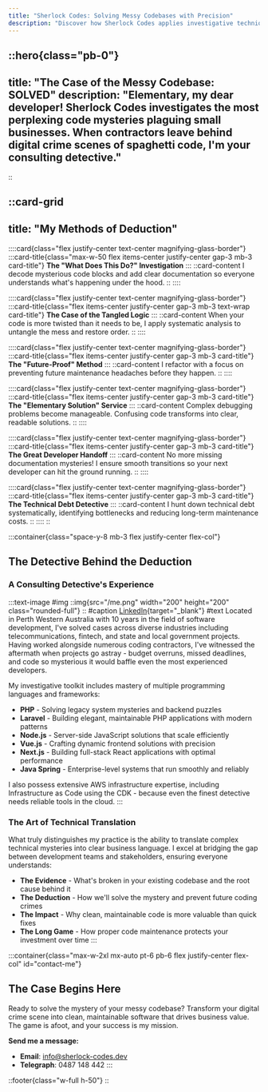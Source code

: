 ```yaml
--- 
title: "Sherlock Codes: Solving Messy Codebases with Precision"
description: "Discover how Sherlock Codes applies investigative techniques to untangle messy codebases, reduce technical debt, and improve maintainability across PHP, NextJs, Vue, and more."
---
```


::hero{class="pb-0"}
---
title: "The Case of the Messy Codebase: SOLVED"
description: "Elementary, my dear developer! Sherlock Codes investigates the most perplexing code mysteries plaguing small businesses. When contractors leave behind digital crime scenes of spaghetti code, I'm your consulting detective."
---
::

::card-grid
---
title: "My Methods of Deduction"
---

::::card{class="flex justify-center text-center magnifying-glass-border"}
:::card-title{class="max-w-50 flex items-center justify-center gap-3 mb-3 card-title"}
**The "What Does This Do?" Investigation**
:::
::card-content
I decode mysterious code blocks and add clear documentation so everyone understands what's happening under the hood.
::
::::

::::card{class="flex justify-center text-center magnifying-glass-border"}
:::card-title{class="flex items-center justify-center gap-3 mb-3 text-wrap card-title"}
**The Case of the Tangled Logic**
:::
::card-content
When your code is more twisted than it needs to be, I apply systematic analysis to untangle the mess and restore order.
::
::::

::::card{class="flex justify-center text-center magnifying-glass-border"}
:::card-title{class="flex items-center justify-center gap-3 mb-3 card-title"}
**The "Future-Proof" Method**
:::
::card-content
I refactor with a focus on preventing future maintenance headaches before they happen.
::
::::

::::card{class="flex justify-center text-center magnifying-glass-border"}
:::card-title{class="flex items-center justify-center gap-3 mb-3 card-title"}
**The "Elementary Solution" Service**
:::
::card-content
Complex debugging problems become manageable. Confusing code transforms into clear, readable solutions.
::
::::

::::card{class="flex justify-center text-center magnifying-glass-border"}
:::card-title{class="flex items-center justify-center gap-3 mb-3 card-title"}
**The Great Developer Handoff**
:::
::card-content
No more missing documentation mysteries! I ensure smooth transitions so your next developer can hit the ground running.
::
::::

::::card{class="flex justify-center text-center magnifying-glass-border"}
:::card-title{class="flex items-center justify-center gap-3 mb-3 card-title"}
**The Technical Debt Detective**
:::
::card-content
I hunt down technical debt systematically, identifying bottlenecks and reducing long-term maintenance costs.
::
::::
::

:::container{class="space-y-8 mb-3 flex justify-center flex-col"}
## The Detective Behind the Deduction

### A Consulting Detective's Experience
:::text-image
#img
::img{src="/me.png" width="200" height="200" class="rounded-full"}
::
#caption
[LinkedIn](https://www.linkedin.com/in/raoul-hofmann-547158127/){target="_blank"}
#text
Located in Perth Western Australia with 10 years in the field of software development, I've solved cases across diverse industries including telecommunications, fintech, and state and local government projects. Having worked alongside numerous coding contractors, I've witnessed the aftermath when projects go astray - budget overruns, missed deadlines, and code so mysterious it would baffle even the most experienced developers.

My investigative toolkit includes mastery of multiple programming languages and frameworks:

- **PHP** - Solving legacy system mysteries and backend puzzles
- **Laravel** - Building elegant, maintainable PHP applications with modern patterns
- **Node.js** - Server-side JavaScript solutions that scale efficiently
- **Vue.js** - Crafting dynamic frontend solutions with precision
- **Next.js** - Building full-stack React applications with optimal performance
- **Java Spring** - Enterprise-level systems that run smoothly and reliably

I also possess extensive AWS infrastructure expertise, including Infrastructure as Code using the CDK - because even the finest detective needs reliable tools in the cloud.
:::
### The Art of Technical Translation

What truly distinguishes my practice is the ability to translate complex technical mysteries into clear business language. I excel at bridging the gap between development teams and stakeholders, ensuring everyone understands:

- **The Evidence** - What's broken in your existing codebase and the root cause behind it
- **The Deduction** - How we'll solve the mystery and prevent future coding crimes
- **The Impact** - Why clean, maintainable code is more valuable than quick fixes
- **The Long Game** - How proper code maintenance protects your investment over time
:::

:::container{class="max-w-2xl mx-auto pt-6 pb-6 flex justify-center flex-col" id="contact-me"}
## The Case Begins Here

Ready to solve the mystery of your messy codebase? Transform your digital crime scene into clean, maintainable software that drives business value. The game is afoot, and your success is my mission.

**Send me a message:**
- **Email**: info@sherlock-codes.dev
- **Telegraph**: 0487 148 442
:::

::footer{class="w-full h-50"}
::
